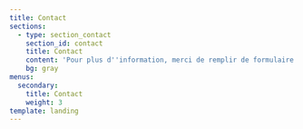 ```yaml
---
title: Contact
sections:
  - type: section_contact
    section_id: contact
    title: Contact
    content: 'Pour plus d''information, merci de remplir de formulaire.'
    bg: gray
menus:
  secondary:
    title: Contact
    weight: 3
template: landing
---
```

